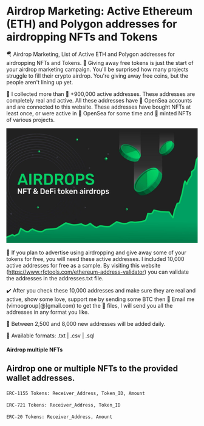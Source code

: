 # Airdrop Marketing: Active Ethereum (ETH) and Polygon addresses for airdropping NFTs and Tokens
🪂 Airdrop Marketing, List of Active ETH and Polygon addresses for airdropping NFTs and Tokens. 🎁 Giving away free tokens is just the start of your airdrop marketing campaign. You'll be surprised how many projects struggle to fill their crypto airdrop. You're giving away free coins, but the people aren't lining up yet.

📁 I collected more than 🚀 +900,000 active addresses. These addresses are completely real and active. All these addresses have 🌊 OpenSea accounts and are connected to this website. These addresses have bought NFTs at least once, or were active in 🌊 OpenSea for some time and 💎 minted NFTs of various projects.

<p align="center">
  <img src="https://github.com/3xByte/Airdrop-Marketing/blob/main/Banner/326489232.jpg" width="720" title="hover text">
</p>

🎯 If you plan to advertise using airdropping and give away some of your tokens for free, you will need these active addresses. I included 10,000 active addresses for free as a sample. By visiting this website (https://www.rfctools.com/ethereum-address-validator) you can validate the addresses in the addresses.txt file.

✔️ After you check these 10,000 addresses and make sure they are real and active, show some love, support me by sending some BTC then 📨 Email me (vimoogroup[@]gmail.com) to get the 📁 files, I will send you all the addresses in any format you like. 

🔮 Between 2,500 and 8,000 new addresses will be added daily.

💾 Available formats: .txt | .csv | .sql


#### Airdrop multiple NFTs
Airdrop one or multiple NFTs to the provided wallet addresses.
-------------------

``` ERC-1155 Tokens: Receiver_Address, Token_ID, Amount ```

``` ERC-721 Tokens: Receiver_Address, Token_ID ```

``` ERC-20 Tokens: Receiver_Address, Amount ```
